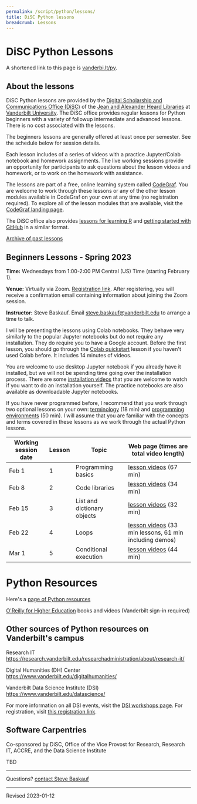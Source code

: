 ```yaml
---
permalink: /script/python/lessons/
title: DiSC Python lessons
breadcrumb: Lessons
---
```


# DiSC Python Lessons

A shortened link to this page is [vanderbi.lt/py](http://vanderbi.lt/py).

## About the lessons

DiSC Python lessons are provided by the [Digital Scholarship and Communications Office (DiSC)](https://www.library.vanderbilt.edu/scholarly/) of the [Jean and Alexander Heard Libraries](https://www.library.vanderbilt.edu/) at [Vanderbilt University](https://www.vanderbilt.edu/).  The DiSC office provides regular lessons for Python beginners with a variety of followup intermediate and advanced lessons. There is no cost associated with the lessons.

The beginners lessons are generally offered at least once per semester.  See the schedule below for session details.   

Each lesson includes of a series of videos with a practice Jupyter/Colab notebook and homework assignments. The live working sessions provide an opportunity for participants to ask questions about the lesson videos and homework, or to work on the homework with assistance.  

The lessons are part of a free, online learning system called [CodeGraf](../../codegraf). You are welcome to work through these lessons or any of the other lesson modules available in CodeGraf on your own at any time (no registration required). To explore all of the lesson modules that are available, visit the [CodeGraf landing page](../../codegraf). 

The DiSC office also provides [lessons for learning R](http://vanderbi.lt/r) and [getting started with GitHub](http://vanderbi.lt/github) in a similar format.

[Archive of past lessons](../archive/)


## Beginners Lessons - Spring 2023

**Time:** Wednesdays from 1:00-2:00 PM Central (US) Time (starting February 1). 

**Venue:** Virtually via Zoom.  [Registration link](https://vanderbilt.zoom.us/meeting/register/tJUpd-uqrzsjGtKW_B405-79c6IUnKtMnTZr). After registering, you will receive a confirmation email containing information about joining the Zoom session. 

**Instructor:** Steve Baskauf. Email [steve.baskauf@vanderbilt.edu](mailto:steve.baskauf@vanderbilt.edu) to arrange a time to talk.

I will be presenting the lessons using Colab notebooks. They behave very similarly to the popular Jupyter notebooks but do not require any installation. They do require you to have a Google account. Before the first lesson, you should go through the [Colab quickstart](../../codegraf/003a/) lesson if you haven't used Colab before. It includes 14 minutes of videos.

You are welcome to use desktop Jupyter notebook if you already have it installed, but we will not be spending time going over the installation process. There are some [installation videos](../../codegraf/003/) that you are welcome to watch if you want to do an installation yourself. The practice notebooks are also available as downloadable Jupyter notebooks.

If you have never programmed before, I recommend that you work through two optional lessons on your own: [terminology](../../codegraf/001/) (18 min) and [programming environments](../../codegraf/002/) (50 min). I will assume that you are familiar with the concepts and terms covered in these lessons as we work through the actual Python lessons.

| Working session date | Lesson | Topic | Web page (times are total video length) |
|---|---|---|---|
| Feb 1 | 1 | Programming basics | [lesson videos](../../codegraf/004/) (67 min) |
| Feb 8 | 2 | Code libraries | [lesson videos](../../codegraf/005/) (34 min) |
| Feb 15 | 3 | List and dictionary objects | [lesson videos](../../codegraf/006a/) (32 min) |
| Feb 22 | 4 | Loops | [lesson videos](../../codegraf/006b/) (33 min lessons, 61 min including demos) |
| Mar 1 | 5 | Conditional execution | [lesson videos](../../codegraf/006c/) (44 min) |




# Python Resources

Here's a [page of Python resources](../)

[O'Reilly for Higher Education](http://www.library.vanderbilt.edu/eres?id=1676) books and videos (Vanderbilt sign-in required)

## Other sources of Python resources on Vanderbilt's campus

Research IT <https://research.vanderbilt.edu/researchadministration/about/research-it/>

Digital Humanities (DH) Center <https://www.vanderbilt.edu/digitalhumanities/>

Vanderbilt Data Science Institute (DSI) <https://www.vanderbilt.edu/datascience/>

For more information on all DSI events, visit the [DSI workshops page](https://www.vanderbilt.edu/datascience/events/data-science-workshops/). For registration, visit [this registration link](https://docs.google.com/forms/d/e/1FAIpQLSdHoJitkCQ1zXwTEQuLpGCqBGZvUYwLB4Nhcrs19t_-Wi_HCg/viewform?usp=sf_link).


## Software Carpentries 

Co-sponsored by DiSC, Office of the Vice Provost for Research, Research IT, ACCRE, and the Data Science Institute

TBD

--------------------

Questions? [contact Steve Baskauf](mailto:steve.baskauf@vanderbilt.edu)

----
Revised 2023-01-12
